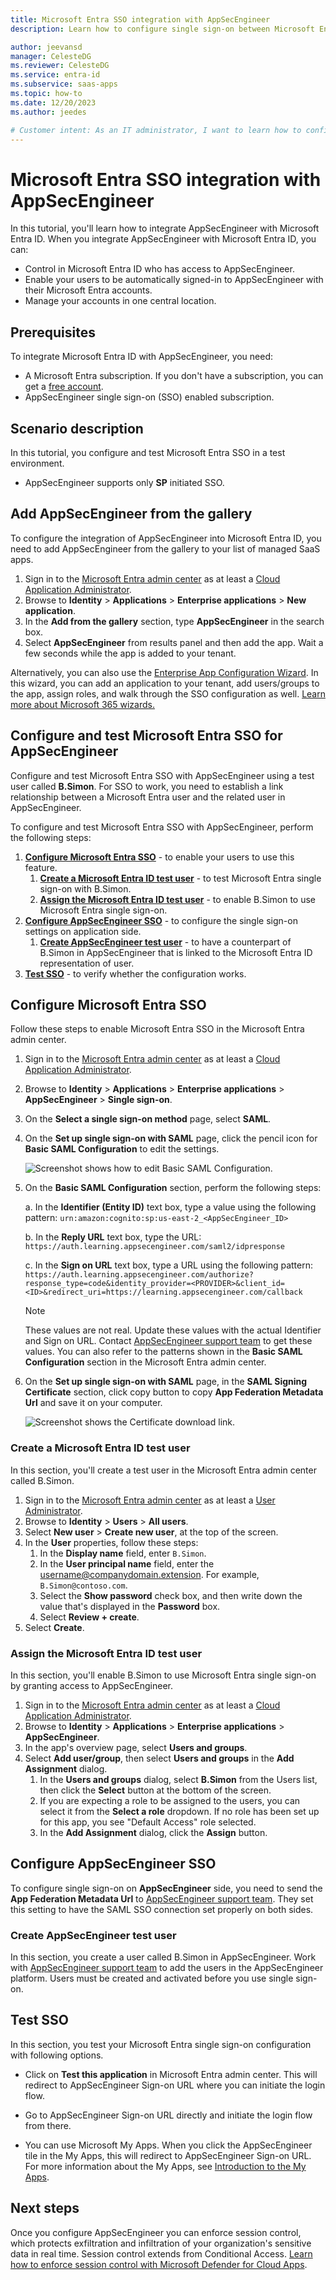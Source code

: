 ```yaml
---
title: Microsoft Entra SSO integration with AppSecEngineer
description: Learn how to configure single sign-on between Microsoft Entra ID and AppSecEngineer.

author: jeevansd
manager: CelesteDG
ms.reviewer: CelesteDG
ms.service: entra-id
ms.subservice: saas-apps
ms.topic: how-to
ms.date: 12/20/2023
ms.author: jeedes

# Customer intent: As an IT administrator, I want to learn how to configure single sign-on between Microsoft Entra ID and AppSecEngineer so that I can control who has access to AppSecEngineer, enable automatic sign-in with Microsoft Entra accounts, and manage my accounts in one central location.
---
```


# Microsoft Entra SSO integration with AppSecEngineer

In this tutorial, you'll learn how to integrate AppSecEngineer with Microsoft Entra ID. When you integrate AppSecEngineer with Microsoft Entra ID, you can:

* Control in Microsoft Entra ID who has access to AppSecEngineer.
* Enable your users to be automatically signed-in to AppSecEngineer with their Microsoft Entra accounts.
* Manage your accounts in one central location.

## Prerequisites

To integrate Microsoft Entra ID with AppSecEngineer, you need:

* A Microsoft Entra subscription. If you don't have a subscription, you can get a [free account](https://azure.microsoft.com/free/).
* AppSecEngineer single sign-on (SSO) enabled subscription.

## Scenario description

In this tutorial, you configure and test Microsoft Entra SSO in a test environment.

* AppSecEngineer supports only **SP** initiated SSO.

## Add AppSecEngineer from the gallery

To configure the integration of AppSecEngineer into Microsoft Entra ID, you need to add AppSecEngineer from the gallery to your list of managed SaaS apps.

1. Sign in to the [Microsoft Entra admin center](https://entra.microsoft.com) as at least a [Cloud Application Administrator](~/identity/role-based-access-control/permissions-reference.md#cloud-application-administrator).
1. Browse to **Identity** > **Applications** > **Enterprise applications** > **New application**.
1. In the **Add from the gallery** section, type **AppSecEngineer** in the search box.
1. Select **AppSecEngineer** from results panel and then add the app. Wait a few seconds while the app is added to your tenant.

Alternatively, you can also use the [Enterprise App Configuration Wizard](https://portal.office.com/AdminPortal/home?Q=Docs#/azureadappintegration). In this wizard, you can add an application to your tenant, add users/groups to the app, assign roles, and walk through the SSO configuration as well. [Learn more about Microsoft 365 wizards.](/microsoft-365/admin/misc/azure-ad-setup-guides)

## Configure and test Microsoft Entra SSO for AppSecEngineer

Configure and test Microsoft Entra SSO with AppSecEngineer using a test user called **B.Simon**. For SSO to work, you need to establish a link relationship between a Microsoft Entra user and the related user in AppSecEngineer.

To configure and test Microsoft Entra SSO with AppSecEngineer, perform the following steps:

1. **[Configure Microsoft Entra SSO](#configure-microsoft-entra-sso)** - to enable your users to use this feature.
    1. **[Create a Microsoft Entra ID test user](#create-a-microsoft-entra-id-test-user)** - to test Microsoft Entra single sign-on with B.Simon.
    1. **[Assign the Microsoft Entra ID test user](#assign-the-microsoft-entra-id-test-user)** - to enable B.Simon to use Microsoft Entra single sign-on.
1. **[Configure AppSecEngineer SSO](#configure-appsecengineer-sso)** - to configure the single sign-on settings on application side.
    1. **[Create AppSecEngineer test user](#create-appsecengineer-test-user)** - to have a counterpart of B.Simon in AppSecEngineer that is linked to the Microsoft Entra ID representation of user.
1. **[Test SSO](#test-sso)** - to verify whether the configuration works.

## Configure Microsoft Entra SSO

Follow these steps to enable Microsoft Entra SSO in the Microsoft Entra admin center.

1. Sign in to the [Microsoft Entra admin center](https://entra.microsoft.com) as at least a [Cloud Application Administrator](~/identity/role-based-access-control/permissions-reference.md#cloud-application-administrator).
1. Browse to **Identity** > **Applications** > **Enterprise applications** > **AppSecEngineer** > **Single sign-on**.
1. On the **Select a single sign-on method** page, select **SAML**.
1. On the **Set up single sign-on with SAML** page, click the pencil icon for **Basic SAML Configuration** to edit the settings.

   ![Screenshot shows how to edit Basic SAML Configuration.](common/edit-urls.png "Basic Configuration")

1. On the **Basic SAML Configuration** section, perform the following steps:

    a. In the **Identifier (Entity ID)** text box, type a value using the following pattern:
    `urn:amazon:cognito:sp:us-east-2_<AppSecEngineer_ID>`

    b. In the **Reply URL** text box, type the URL:
    `https://auth.learning.appsecengineer.com/saml2/idpresponse`

    c. In the **Sign on URL** text box, type a URL using the following pattern:
    `https://auth.learning.appsecengineer.com/authorize?response_type=code&identity_provider=<PROVIDER>&client_id=<ID>&redirect_uri=https://learning.appsecengineer.com/callback`

	> [!NOTE]
	> These values are not real. Update these values with the actual Identifier and Sign on URL. Contact [AppSecEngineer support team](mailto:help@appsecengineer.com) to get these values. You can also refer to the patterns shown in the **Basic SAML Configuration** section in the Microsoft Entra admin center.

1. On the **Set up single sign-on with SAML** page, in the **SAML Signing Certificate** section, click copy button to copy **App Federation Metadata Url** and save it on your computer.

	![Screenshot shows the Certificate download link.](common/copy-metadataurl.png "Certificate")

### Create a Microsoft Entra ID test user

In this section, you'll create a test user in the Microsoft Entra admin center called B.Simon.

1. Sign in to the [Microsoft Entra admin center](https://entra.microsoft.com) as at least a [User Administrator](~/identity/role-based-access-control/permissions-reference.md#user-administrator).
1. Browse to **Identity** > **Users** > **All users**.
1. Select **New user** > **Create new user**, at the top of the screen.
1. In the **User** properties, follow these steps:
   1. In the **Display name** field, enter `B.Simon`.  
   1. In the **User principal name** field, enter the username@companydomain.extension. For example, `B.Simon@contoso.com`.
   1. Select the **Show password** check box, and then write down the value that's displayed in the **Password** box.
   1. Select **Review + create**.
1. Select **Create**.

### Assign the Microsoft Entra ID test user

In this section, you'll enable B.Simon to use Microsoft Entra single sign-on by granting access to AppSecEngineer.

1. Sign in to the [Microsoft Entra admin center](https://entra.microsoft.com) as at least a [Cloud Application Administrator](~/identity/role-based-access-control/permissions-reference.md#cloud-application-administrator).
1. Browse to **Identity** > **Applications** > **Enterprise applications** > **AppSecEngineer**.
1. In the app's overview page, select **Users and groups**.
1. Select **Add user/group**, then select **Users and groups** in the **Add Assignment** dialog.
   1. In the **Users and groups** dialog, select **B.Simon** from the Users list, then click the **Select** button at the bottom of the screen.
   1. If you are expecting a role to be assigned to the users, you can select it from the **Select a role** dropdown. If no role has been set up for this app, you see "Default Access" role selected.
   1. In the **Add Assignment** dialog, click the **Assign** button.

## Configure AppSecEngineer SSO

To configure single sign-on on **AppSecEngineer** side, you need to send the **App Federation Metadata Url** to [AppSecEngineer support team](mailto:help@appsecengineer.com). They set this setting to have the SAML SSO connection set properly on both sides.

### Create AppSecEngineer test user

In this section, you create a user called B.Simon in AppSecEngineer. Work with [AppSecEngineer support team](mailto:help@appsecengineer.com) to add the users in the AppSecEngineer platform. Users must be created and activated before you use single sign-on.

## Test SSO 

In this section, you test your Microsoft Entra single sign-on configuration with following options.
 
* Click on **Test this application** in Microsoft Entra admin center. This will redirect to AppSecEngineer Sign-on URL where you can initiate the login flow.
 
* Go to AppSecEngineer Sign-on URL directly and initiate the login flow from there.
 
* You can use Microsoft My Apps. When you click the AppSecEngineer tile in the My Apps, this will redirect to AppSecEngineer Sign-on URL. For more information about the My Apps, see [Introduction to the My Apps](https://support.microsoft.com/account-billing/sign-in-and-start-apps-from-the-my-apps-portal-2f3b1bae-0e5a-4a86-a33e-876fbd2a4510).

## Next steps

Once you configure AppSecEngineer you can enforce session control, which protects exfiltration and infiltration of your organization's sensitive data in real time. Session control extends from Conditional Access. [Learn how to enforce session control with Microsoft Defender for Cloud Apps](/cloud-app-security/proxy-deployment-any-app).
